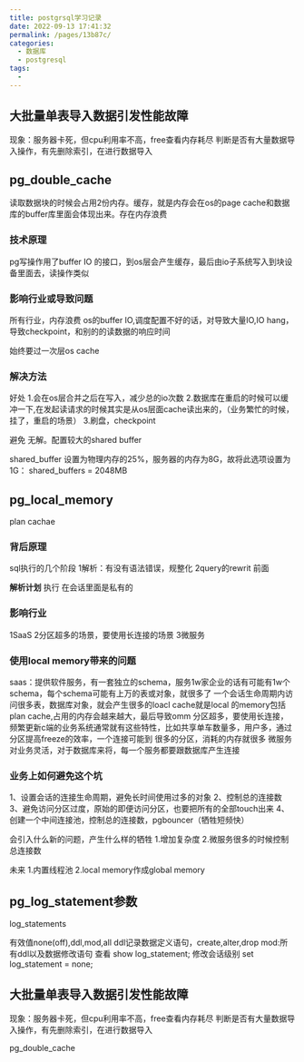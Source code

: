 ```yaml
---
title: postgrsql学习记录
date: 2022-09-13 17:41:32
permalink: /pages/13b87c/
categories:
  - 数据库
  - postgresql
tags:
  - 
---
```



## 大批量单表导入数据引发性能故障

现象：服务器卡死，但cpu利用率不高，free查看内存耗尽
判断是否有大量数据导入操作，有先删除索引，在进行数据导入

## pg_double_cache

读取数据块的时候会占用2份内存。缓存，就是内存会在os的page cache和数据库的buffer库里面会体现出来。存在内存浪费

### **技术原理**

pg写操作用了buffer IO 的接口，到os层会产生缓存，最后由io子系统写入到块设备里面去，读操作类似

### **影响行业或导致问题**

所有行业，内存浪费
os的buffer IO,调度配置不好的话，对导致大量IO,IO hang，导致checkpoint，和别的的读数据的响应时间

始终要过一次层os cache

### **解决方法**

好处
1.会在os层合并之后在写入，减少总的io次数
2.数据库在重启的时候可以缓冲一下,在发起读请求的时候其实是从os层面cache读出来的，（业务繁忙的时候，挂了，重启的场景）
3.刷盘，checkpoint

避免
无解。配置较大的shared buffer

shared_buffer
设置为物理内存的25%，服务器的内存为8G，故将此选项设置为1G：
shared_buffers = 2048MB

## pg_local_memory

plan cachae

### **背后原理**

sql执行的几个阶段
1解析：有没有语法错误，规整化
2query的rewrit
前面

**解析计划**
执行
在会话里面是私有的

### **影响行业**

1SaaS
2分区超多的场景，要使用长连接的场景
3微服务

### **使用local memory带来的问题**

saas：提供软件服务，有一套独立的schema，服务1w家企业的话有可能有1w个schema，每个schema可能有上万的表或对象，就很多了
一个会话生命周期内访问很多表，数据库对象，就会产生很多的loacl cache就是local 的memory包括plan cache,占用的内存会越来越大，最后导致omm
分区超多，要使用长连接，
频繁更新c端的业务系统通常就有这些特性，比如共享单车数量多，用户多，通过分区提高freeze的效率，一个连接可能到
很多的分区，消耗的内存就很多
微服务
对业务灵活，对于数据库来将，每一个服务都要跟数据库产生连接

### **业务上如何避免这个坑**

1、设置会话的连接生命周期，避免长时间使用过多的对象
2、控制总的连接数
3、避免访问分区过度，原始的即便访问分区，也要把所有的全部touch出来
4、创建一个中间连接池，控制总的连接数，pgbouncer（牺牲短频快）

会引入什么新的问题，产生什么样的牺牲
1.增加复杂度
2.微服务很多的时候控制总连接数

未来
1.内置线程池
2.local memory作成global memory

## pg_log_statement参数

log_statements

有效值none(off),ddl,mod,all
ddl记录数据定义语句，create,alter,drop
mod:所有ddl以及数据修改语句
查看 show log_statement;
修改会话级别
set log_statement = none;

## 大批量单表导入数据引发性能故障

现象：服务器卡死，但cpu利用率不高，free查看内存耗尽
判断是否有大量数据导入操作，有先删除索引，在进行数据导入

pg_double_cache
